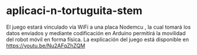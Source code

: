 # aplicaci-n-tortuguita-stem
El juego estará vinculado vía WiFi a una placa Nodemcu , la cual tomará los datos enviados y mediante codificación en Arduino permitirá la movilidad del robot móvil en forma física.
La explicación del juego está disponible en  https://youtu.be/Nu2AFqZhZQM
